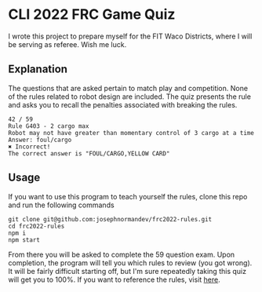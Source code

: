 # CLI 2022 FRC Game Quiz
I wrote this project to prepare myself for the FIT Waco Districts, where I will be serving as referee. Wish me luck.

## Explanation
The questions that are asked pertain to match play and competition. None of the rules related to robot design are included. The quiz presents the rule and asks you to recall the penalties associated with breaking the rules.

	42 / 59
	Rule G403 - 2 cargo max
	Robot may not have greater than momentary control of 3 cargo at a time
	Answer: foul/cargo
	✖ Incorrect!
	The correct answer is "FOUL/CARGO,YELLOW CARD"

## Usage
If you want to use this program to teach yourself the rules, clone this repo and run the following commands

	git clone git@github.com:josephnormandev/frc2022-rules.git
	cd frc2022-rules
	npm i
	npm start

From there you will be asked to complete the 59 question exam. Upon completion, the program will tell you which rules to review (you got wrong). It will be fairly difficult starting off, but I'm sure repeatedly taking this quiz will get you to 100%. If you want to reference the rules, visit [here](https://firstfrc.blob.core.windows.net/frc2022/Manual/2022FRCGameManual.pdf).

